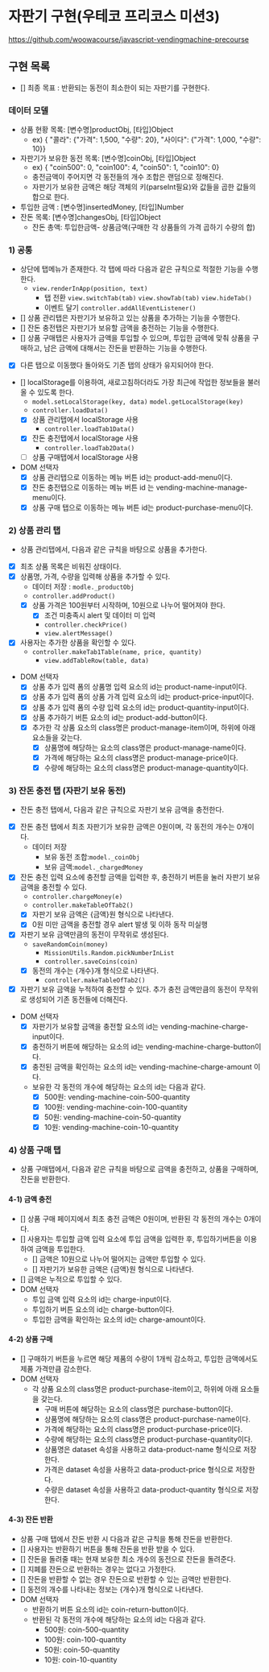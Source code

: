 # 자판기 구현(우테코 프리코스 미션3)

https://github.com/woowacourse/javascript-vendingmachine-precourse

## 구현 목록

- [] 최종 목표 : 반환되는 동전이 최소한이 되는 자판기를 구현한다.

### 데이터 모델

- 상품 현황 목록: [변수명]productObj, [타입]Object
  - ex) { "콜라": {"가격": 1,500, "수량": 20}, "사이다": {"가격": 1,000, "수량": 10}}
- 자판기가 보유한 동전 목록: [변수명]coinObj, [타입]Object
  - ex) { "coin500": 0, "coin100": 4, "coin50": 1, "coin10": 0}
  - 충전금액이 주어지면 각 동전들의 개수 조합은 랜덤으로 정해진다.
  - 자판기가 보유한 금액은 해당 객체의 키(parseInt필요)와 값들을 곱한 값들의 합으로 한다.
- 투입한 금액 : [변수명]insertedMoney, [타입]Number
- 잔돈 목록: [변수명]changesObj, [타입]Object
  - 잔돈 총액: 투입한금액- 상품금액(구매한 각 상품들의 가격 곱하기 수량의 합)

### 1) 공통

- 상단에 탭메뉴가 존재한다. 각 탭에 따라 다음과 같은 규칙으로 적절한 기능을 수행한다.
  - `view.renderInApp(position, text)`
    - 탭 전환 `view.switchTab(tab)` `view.showTab(tab)` `view.hideTab()`
    - 이벤트 달기 `controller.addAllEventListener()`
- [] 상품 관리탭은 자판기가 보유하고 있는 상품을 추가하는 기능을 수행한다.
- [] 잔돈 충전탭은 자판기가 보유할 금액을 충전하는 기능을 수행한다.
- [] 상품 구매탭은 사용자가 금액을 투입할 수 있으며, 투입한 금액에 맞춰 상품을 구매하고, 남은 금액에 대해서는 잔돈을 반환하는 기능을 수행한다.
- [x] 다른 탭으로 이동했다 돌아와도 기존 탭의 상태가 유지되어야 한다.
- [] localStorage를 이용하여, 새로고침하더라도 가장 최근에 작업한 정보들을 불러올 수 있도록 한다.
  - `model.setLocalStorage(key, data)` `model.getLocalStorage(key)`
  - `controller.loadData()`
  - [x] 상품 관리탭에서 localStorage 사용
    - `controller.loadTab1Data()`
  - [x] 잔돈 충전탭에서 localStorage 사용
    - `controller.loadTab2Data()`
  - [ ] 상품 구매탭에서 localStorage 사용
- DOM 선택자
  - [x] 상품 관리탭으로 이동하는 메뉴 버튼 id는 product-add-menu이다.
  - [x] 잔돈 충전탭으로 이동하는 메뉴 버튼 id 는 vending-machine-manage-menu이다.
  - [x] 상품 구매 탭으로 이동하는 메뉴 버튼 id는 product-purchase-menu이다.

### 2) 상품 관리 탭

- 상품 관리탭에서, 다음과 같은 규칙을 바탕으로 상품을 추가한다.
- [x] 최초 상품 목록은 비워진 상태이다.
- [x] 상품명, 가격, 수량을 입력해 상품을 추가할 수 있다.
  - 데이터 저장 : `modle._productObj`
  - `controller.addProduct()`
  - [x] 상품 가격은 100원부터 시작하며, 10원으로 나누어 떨어져야 한다.
    - [x] 조건 미충족시 alert 및 데이터 미 입력
    - `controller.checkPrice() `
    - `view.alertMessage() `
- [x] 사용자는 추가한 상품을 확인할 수 있다.
  - `controller.makeTab1Table(name, price, quantity) `
    - `view.addTableRow(table, data) `
- DOM 선택자
  - [x] 상품 추가 입력 폼의 상품명 입력 요소의 id는 product-name-input이다.
  - [x] 상품 추가 입력 폼의 상품 가격 입력 요소의 id는 product-price-input이다.
  - [x] 상품 추가 입력 폼의 수량 입력 요소의 id는 product-quantity-input이다.
  - [x] 상품 추가하기 버튼 요소의 id는 product-add-button이다.
  - [x] 추가한 각 상품 요소의 class명은 product-manage-item이며, 하위에 아래 요소들을 갖는다.
    - [x] 상품명에 해당하는 요소의 class명은 product-manage-name이다.
    - [x] 가격에 해당하는 요소의 class명은 product-manage-price이다.
    - [x] 수량에 해당하는 요소의 class명은 product-manage-quantity이다.

### 3) 잔돈 충전 탭 (자판기 보유 동전)

- 잔돈 충전 탭에서, 다음과 같은 규칙으로 자판기 보유 금액을 충전한다.
- [x] 잔돈 충전 탭에서 최초 자판기가 보유한 금액은 0원이며, 각 동전의 개수는 0개이다.
  - 데이터 저장
    - 보유 동전 조합:`model._coinObj`
    - 보유 금액:`model._chargedMoney`
- [x] 잔돈 충전 입력 요소에 충전할 금액을 입력한 후, 충전하기 버튼을 눌러 자판기 보유 금액을 충전할 수 있다.
  - `controller.chargeMoney(e)`
  - `controller.makeTableOfTab2()`
  - [x] 자판기 보유 금액은 {금액}원 형식으로 나타낸다.
  - [x] 0원 미만 금액을 충전할 경우 alert 발생 및 이하 동작 미실행
- [x] 자판기 보유 금액만큼의 동전이 무작위로 생성된다.
  - `saveRandomCoin(money)`
    - `MissionUtils.Random.pickNumberInList`
    - `controller.saveCoins(coin)`
  - [x] 동전의 개수는 {개수}개 형식으로 나타낸다.
    - `controller.makeTableOfTab2()`
- [x] 자판기 보유 금액을 누적하여 충전할 수 있다. 추가 충전 금액만큼의 동전이 무작위로 생성되어 기존 동전들에 더해진다.
- DOM 선택자
  - [x] 자판기가 보유할 금액을 충전할 요소의 id는 vending-machine-charge-input이다.
  - [x] 충전하기 버튼에 해당하는 요소의 id는 vending-machine-charge-button이다.
  - [x] 충전된 금액을 확인하는 요소의 id는 vending-machine-charge-amount 이다.
  - 보유한 각 동전의 개수에 해당하는 요소의 id는 다음과 같다.
    - [x] 500원: vending-machine-coin-500-quantity
    - [x] 100원: vending-machine-coin-100-quantity
    - [x] 50원: vending-machine-coin-50-quantity
    - [x] 10원: vending-machine-coin-10-quantity

### 4) 상품 구매 탭

- 상품 구매탭에서, 다음과 같은 규칙을 바탕으로 금액을 충전하고, 상품을 구매하며, 잔돈을 반환한다.

#### 4-1) 금액 충전

- [] 상품 구매 페이지에서 최초 충전 금액은 0원이며, 반환된 각 동전의 개수는 0개이다.
- [] 사용자는 투입할 금액 입력 요소에 투입 금액을 입력한 후, 투입하기버튼을 이용하여 금액을 투입한다.
  - [] 금액은 10원으로 나누어 떨어지는 금액만 투입할 수 있다.
  - [] 자판기가 보유한 금액은 {금액}원 형식으로 나타낸다.
- [] 금액은 누적으로 투입할 수 있다.
- DOM 선택자
  - 투입 금액 입력 요소의 id는 charge-input이다.
  - 투입하기 버튼 요소의 id는 charge-button이다.
  - 투입한 금액을 확인하는 요소의 id는 charge-amount이다.

#### 4-2) 상품 구매

- [] 구매하기 버튼을 누르면 해당 제품의 수량이 1개씩 감소하고, 투입한 금액에서도 제품 가격만큼 감소한다.
- DOM 선택자
  - 각 상품 요소의 class명은 product-purchase-item이고, 하위에 아래 요소들을 갖는다.
    - 구매 버튼에 해당하는 요소의 class명은 purchase-button이다.
    - 상품명에 해당하는 요소의 class명은 product-purchase-name이다.
    - 가격에 해당하는 요소의 class명은 product-purchase-price이다.
    - 수량에 해당하는 요소의 class명은 product-purchase-quantity이다.
    - 상품명은 dataset 속성을 사용하고 data-product-name 형식으로 저장한다.
    - 가격은 dataset 속성을 사용하고 data-product-price 형식으로 저장한다.
    - 수량은 dataset 속성을 사용하고 data-product-quantity 형식으로 저장한다.

#### 4-3) 잔돈 반환

- 상품 구매 탭에서 잔돈 반환 시 다음과 같은 규칙을 통해 잔돈을 반환한다.
- [] 사용자는 반환하기 버튼을 통해 잔돈을 반환 받을 수 있다.
- [] 잔돈을 돌려줄 때는 현재 보유한 최소 개수의 동전으로 잔돈을 돌려준다.
- [] 지폐를 잔돈으로 반환하는 경우는 없다고 가정한다.
- [] 잔돈을 반환할 수 없는 경우 잔돈으로 반환할 수 있는 금액만 반환한다.
- [] 동전의 개수를 나타내는 정보는 {개수}개 형식으로 나타낸다.
- DOM 선택자
  - 반환하기 버튼 요소의 id는 coin-return-button이다.
  - 반환된 각 동전의 개수에 해당하는 요소의 id는 다음과 같다.
    - 500원: coin-500-quantity
    - 100원: coin-100-quantity
    - 50원: coin-50-quantity
    - 10원: coin-10-quantity
